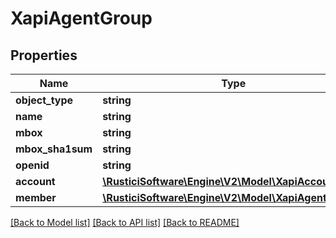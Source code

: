 # XapiAgentGroup

## Properties
Name | Type | Description | Notes
------------ | ------------- | ------------- | -------------
**object_type** | **string** |  | 
**name** | **string** |  | [optional] 
**mbox** | **string** |  | [optional] 
**mbox_sha1sum** | **string** |  | [optional] 
**openid** | **string** |  | [optional] 
**account** | [**\RusticiSoftware\Engine\V2\Model\XapiAccount**](XapiAccount.md) |  | [optional] 
**member** | [**\RusticiSoftware\Engine\V2\Model\XapiAgentGroup[]**](XapiAgentGroup.md) |  | [optional] 

[[Back to Model list]](../README.md#documentation-for-models) [[Back to API list]](../README.md#documentation-for-api-endpoints) [[Back to README]](../README.md)


